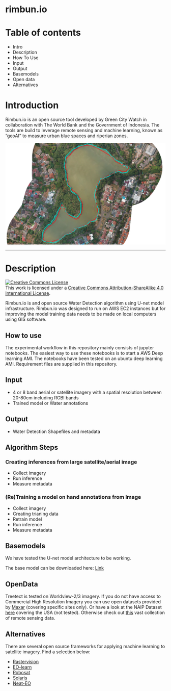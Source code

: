 # rimbun.io

# Table of contents

- Intro
- Description
- How To Use
- Input
- Output 
- Basemodels
- Open data
- Alternatives

# Introduction

Rimbun.io is an open source tool developed by Green City Watch in collaboration with The World Bank and the Government of Indonesia. The tools are build to leverage remote sensing and machine learning, known as “geoAI” to measure urban blue spaces and riperian zones.

![image](https://github.com/krakchris/rimbun.io/blob/master/img/lake_example.png)

***

# Description

<a rel="license" href="http://creativecommons.org/licenses/by-sa/4.0/"><img alt="Creative Commons License" style="border-width:0" src="https://i.creativecommons.org/l/by-sa/4.0/88x31.png" /></a><br />This work is licensed under a <a rel="license" href="http://creativecommons.org/licenses/by-sa/4.0/">Creative Commons Attribution-ShareAlike 4.0 International License</a>.

Rimbun.io is and open source Water Detection algorithm using U-net model infrastructure. 
Rimbun.io was designed to run on AWS EC2 instances but for improving the model training data needs to be made on local computers using GIS software.

## How to use

The experimental workflow in this repository mainly consists of jupyter notebooks. The easiest way to use these notebooks is to start a AWS Deep learning AMI. The notebooks have been tested on an ubuntu deep learning AMI. Requirement files are supplied in this repository. 

## Input
* 4 or 8 band aerial or satellite imagery with a spatial resolution between 20-80cm including RGBI bands
* Trained model or Water annotations

## Output
* Water Detection Shapefiles and metadata

## Algorithm Steps
### Creating inferences from large satellite/aerial image

* Collect imagery
* Run inference
* Measure metadata


### (Re)Training a model on hand annotations from Image

* Collect imagery
* Creating trianing data
* Retrain model
* Run inference
* Measure metadata

## Basemodels
We have tested the U-net model architecture to be working.

The base model can be downloaded here: [Link](www.greencitywatch.com)

## OpenData
Treetect is tested on Worldview-2/3 imagery.
If you do not have access to Commercial High Resolution Imagery you can use open datasets provided by [Maxar](https://www.maxar.com/open-data) (covering specific sites only). Or have a look at the NAIP Dataset [here](https://azure.microsoft.com/en-us/services/open-datasets/catalog/naip/) covering the USA (not tested). Otherwise check out [this](https://zhangbin0917.github.io/2018/06/12/%E9%81%A5%E6%84%9F%E6%95%B0%E6%8D%AE%E9%9B%86/) vast collection of remote sensing data.  

## Alternatives
There are several open source frameworks for applying machine learning to satellite imagery. Find a selection below:
- [Rastervision](https://github.com/azavea/raster-vision)
- [EO-learn](https://github.com/sentinel-hub/eo-learn)
- [Robosat](https://github.com/mapbox/robosat)
- [Solaris](https://github.com/cosmiq/solaris)
- [Neat-EO](https://archive.fosdem.org/2020/schedule/event/robosat_pink_deep_learning_computer_vision_patterns_extraction_at_scale/)
